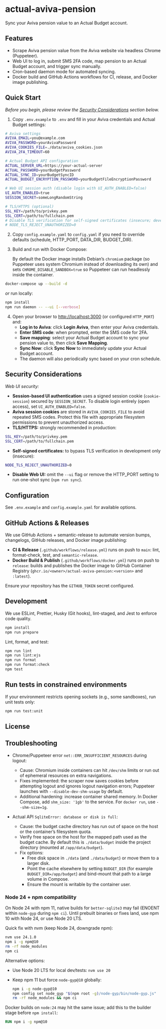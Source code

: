 # actual-aviva-pension

Sync your Aviva pension value to an Actual Budget account.

## Features

- Scrape Aviva pension value from the Aviva website via headless Chrome (Puppeteer).
- Web UI to log in, submit SMS 2FA code, map pension to an Actual Budget account, and trigger sync manually.
- Cron-based daemon mode for automated syncing.
- Docker build and GitHub Actions workflows for CI, release, and Docker image publishing.

## Quick Start

_Before you begin, please review the [Security Considerations](#security-considerations) section below._

1. Copy `.env.example` to `.env` and fill in your Aviva credentials and Actual Budget settings:

```bash
# Aviva settings
AVIVA_EMAIL=you@example.com
AVIVA_PASSWORD=yourAvivaPassword
AVIVA_COOKIES_FILE=./data/aviva_cookies.json
AVIVA_2FA_TIMEOUT=60

# Actual Budget API configuration
ACTUAL_SERVER_URL=https://your-actual-server
ACTUAL_PASSWORD=yourBudgetPassword
ACTUAL_SYNC_ID=yourBudgetSyncID
ACTUAL_BUDGET_ENCRYPTION_PASSWORD=yourBudgetFileEncryptionPassword

# Web UI session auth (disable login with UI_AUTH_ENABLED=false)
UI_AUTH_ENABLED=true
SESSION_SECRET=someLongRandomString

# TLS/HTTPS (optional)
SSL_KEY=/path/to/privkey.pem
SSL_CERT=/path/to/fullchain.pem
# Disable TLS verification for self-signed certificates (insecure; development only)
# NODE_TLS_REJECT_UNAUTHORIZED=0
```

2. Copy `config.example.yaml` to `config.yaml` if you need to override defaults (schedule, HTTP_PORT, DATA_DIR, BUDGET_DIR).

3. Build and run with Docker Compose:

   By default the Docker image installs Debian’s `chromium` package (so Puppeteer uses system Chromium
   instead of downloading its own) and sets `CHROME_DISABLE_SANDBOX=true` so Puppeteer can run headlessly
   inside the container.

```bash
docker-compose up --build -d
```

_or_ run locally:

```bash
npm install
npm run daemon -- --ui [--verbose]
```

4. Open your browser to <http://localhost:3000> (or configured `HTTP_PORT`) and:
   - **Log in to Aviva**: click **Login Aviva**, then enter your Aviva credentials.
   - **Enter SMS code**: when prompted, enter the SMS code for 2FA.
   - **Save mapping**: select your Actual Budget account to sync your pension value to, then click **Save Mapping**.
   - **Sync Now**: click **Sync Now** to immediately update your Actual Budget account.
   - The daemon will also periodically sync based on your cron schedule.

## Security Considerations

_Web UI security:_

- **Session-based UI authentication** uses a signed session cookie (`cookie-session`) secured by `SESSION_SECRET`.
  To disable login entirely (open access), set `UI_AUTH_ENABLED=false`.
- **Aviva session cookies** are stored in `AVIVA_COOKIES_FILE` to avoid repeated SMS codes.
  Protect this file with appropriate filesystem permissions to prevent unauthorized access.
- **TLS/HTTPS:** strongly recommended in production:

```bash
SSL_KEY=/path/to/privkey.pem
SSL_CERT=/path/to/fullchain.pem
```

- **Self-signed certificates:** to bypass TLS verification in development only (insecure):

```bash
NODE_TLS_REJECT_UNAUTHORIZED=0
```

- **Disable Web UI:** omit the `--ui` flag or remove the HTTP_PORT setting to run one-shot sync (`npm run sync`).

## Configuration

See `.env.example` and `config.example.yaml` for available options.

## GitHub Actions & Releases

We use GitHub Actions + semantic-release to automate version bumps, changelogs, GitHub releases, and Docker image publishing:

- **CI & Release** (`.github/workflows/release.yml`) runs on push to `main`: lint, format-check, test, and `semantic-release`.
- **Docker Build & Publish** (`.github/workflows/docker.yml`) runs on push to `release`: builds and publishes the Docker image to GitHub Container Registry (`ghcr.io/<owner>/actual-aviva-pension:<version>` and `:latest`).

Ensure your repository has the `GITHUB_TOKEN` secret configured.

## Development

We use ESLint, Prettier, Husky (Git hooks), lint-staged, and Jest to enforce code quality.

```bash
npm install
npm run prepare
```

Lint, format, and test:

```bash
npm run lint
npm run lint:ejs
npm run format
npm run format:check
npm test
```

## Run tests in constrained environments

If your environment restricts opening sockets (e.g., some sandboxes), run unit tests only:

```bash
npm run test:unit
```

## License

<Add license or disclaimer as needed>

## Troubleshooting

- Chrome/Puppeteer error `net::ERR_INSUFFICIENT_RESOURCES` during logout:
  - Cause: Chromium inside containers can hit `/dev/shm` limits or run out of ephemeral resources on extra navigations.
  - Fixes implemented: the scraper now saves cookies before attempting logout and ignores logout navigation errors; Puppeteer launches with `--disable-dev-shm-usage` by default.
  - Additional hardening: increase container shared memory. In Docker Compose, add `shm_size: '1gb'` to the service. For `docker run`, use `--shm-size=1g`.

- Actual API `SqliteError: database or disk is full`:
  - Cause: the budget cache directory has run out of space on the host or the container’s filesystem quota.
  - Verify free space on the host for the mapped path used as the budget cache. By default this is `./data/budget` inside the project directory (mounted at `/app/data/budget`).
  - Fix options:
    - Free disk space in `./data` (and `./data/budget`) or move them to a larger disk.
    - Point the cache elsewhere by setting `BUDGET_DIR` (for example `BUDGET_DIR=/app/budget`) and bind-mount that path to a large volume in Compose.
    - Ensure the mount is writable by the container user.

### Node 24 + npm compatibility

On Node 24 with npm 11, native builds for `better-sqlite3` may fail (ENOENT within `node-gyp` during `npm ci`). Until prebuilt binaries or fixes land, use npm 10 with Node 24, or use Node 20 LTS.

Quick fix with nvm (keep Node 24, downgrade npm):

```bash
nvm use 24.1.0
npm i -g npm@10
rm -rf node_modules
npm ci
```

Alternative options:

- Use Node 20 LTS for local dev/tests: `nvm use 20`
- Keep npm 11 but force `node-gyp@10` globally:

  ```bash
  npm i -g node-gyp@10
  npm config set node_gyp "$(npm root -g)/node-gyp/bin/node-gyp.js"
  rm -rf node_modules && npm ci
  ```

Docker builds on `node:24` may hit the same issue; add this to the builder stage before `npm install`:

```dockerfile
RUN npm i -g npm@10
```
